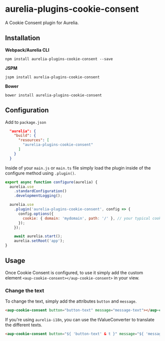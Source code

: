 # aurelia-plugins-cookie-consent

A Cookie Consent plugin for Aurelia.

## Installation

**Webpack/Aurelia CLI**

```shell
npm install aurelia-plugins-cookie-consent --save
```

**JSPM**

```shell
jspm install aurelia-plugins-cookie-consent
```

**Bower**

```shell
bower install aurelia-plugins-cookie-consent
```

## Configuration

Add to `package.json`

```json
  "aurelia": {
    "build": {
      "resources": [
        "aurelia-plugins-cookie-consent"
      ]
    }
  }
```

Inside of your `main.js` or `main.ts` file simply load the plugin inside of the configure method using `.plugin()`.

```javascript
export async function configure(aurelia) {
  aurelia.use
    .standardConfiguration()
    .developmentLogging();

  aurelia.use
    .plugin('aurelia-plugins-cookie-consent', config => {
      config.options({
        cookie: { domain: 'mydomain', path: '/' }, // your typical cookie settings like domain, path, expires
      });
    });

    await aurelia.start();
    aurelia.setRoot('app');
}
```

## Usage

Once Cookie Consent is configured, to use it simply add the custom element `<aup-cookie-consent></aup-cookie-consent>` in your view.

### Change the text

To change the text, simply add the attributes `button` and `message`.

```html
<aup-cookie-consent button="button-text" message="message-text"></aup-cookie-consent>
```

If you're using `aurelia-i18n`, you can use the tValueConverter to translate the different texts.

```html
<aup-cookie-consent button="${ 'button-text' & t }" message="${ 'message-text' & t }"></aup-cookie-consent>
```
